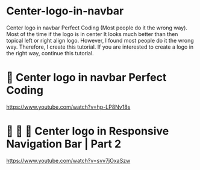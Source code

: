 # Center-logo-in-navbar
Center logo in navbar Perfect Coding (Most people do it the wrong way). Most of the time if the logo is in center lt looks much better than then topical left or right align logo. However, I found most people do it the wrong way. Therefore, I create this tutorial. If you are interested to create a logo in the right way, continue this tutorial. 

🔴 Center logo in navbar Perfect Coding
==============================================
https://www.youtube.com/watch?v=hp-LP8Nv18s


🔴 🔴 🔴 Center logo in Responsive Navigation Bar | Part 2
============================================================
https://www.youtube.com/watch?v=svv7jOxaSzw
